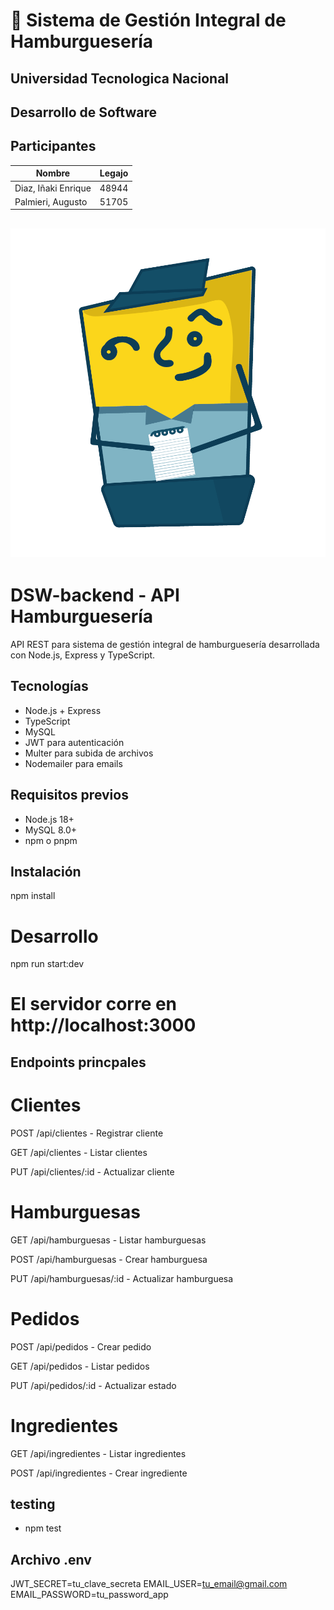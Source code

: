# 🍔 Sistema de Gestión Integral de Hamburguesería
## **Universidad Tecnologica Nacional**
## **Desarrollo de Software**

## Participantes
 Nombre | Legajo |
|--------|--------|
| Diaz, Iñaki Enrique | 48944 |
| Palmieri, Augusto | 51705 |

## <img src="\uploads\u14.png" alt= "imagen presentacion" width="600"/>

# DSW-backend - API Hamburguesería

API REST para sistema de gestión integral de hamburguesería desarrollada con Node.js, Express y TypeScript.

## Tecnologías

- Node.js + Express
- TypeScript
- MySQL
- JWT para autenticación
- Multer para subida de archivos
- Nodemailer para emails

## Requisitos previos

- Node.js 18+
- MySQL 8.0+
- npm o pnpm

## Instalación
npm install

# Desarrollo
npm run start:dev

# El servidor corre en http://localhost:3000

## Endpoints princpales
# Clientes
POST /api/clientes - Registrar cliente

GET /api/clientes - Listar clientes

PUT /api/clientes/:id - Actualizar cliente

# Hamburguesas
GET /api/hamburguesas - Listar hamburguesas

POST /api/hamburguesas - Crear hamburguesa

PUT /api/hamburguesas/:id - Actualizar hamburguesa

# Pedidos
POST /api/pedidos - Crear pedido

GET /api/pedidos - Listar pedidos

PUT /api/pedidos/:id - Actualizar estado

# Ingredientes
GET /api/ingredientes - Listar ingredientes

POST /api/ingredientes - Crear ingrediente

## testing
- npm test

## Archivo .env
JWT_SECRET=tu_clave_secreta
EMAIL_USER=tu_email@gmail.com
EMAIL_PASSWORD=tu_password_app
